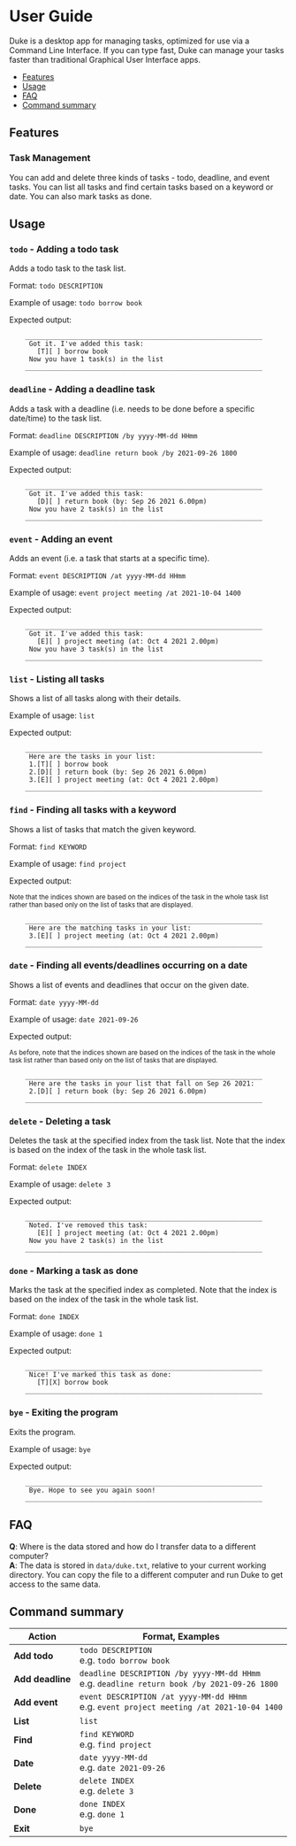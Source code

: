 # User Guide

Duke is a desktop app for managing tasks, optimized for use via a Command Line Interface. If you can type fast, Duke can
manage your tasks faster than traditional Graphical User Interface apps.

- [Features](#features)
- [Usage](#usage)
- [FAQ](#faq)
- [Command summary](#command-summary)

## Features

### Task Management

You can add and delete three kinds of tasks - todo, deadline, and event tasks. You can list all tasks and find certain
tasks based on a keyword or date. You can also mark tasks as done.

## Usage

### `todo` - Adding a todo task

Adds a todo task to the task list.

Format: `todo DESCRIPTION`

Example of usage: `todo borrow book`

Expected output:

```
    ____________________________________________________________
     Got it. I've added this task:
       [T][ ] borrow book
     Now you have 1 task(s) in the list
    ____________________________________________________________
```

### `deadline` - Adding a deadline task

Adds a task with a deadline (i.e. needs to be done before a specific date/time) to the task list.

Format: `deadline DESCRIPTION /by yyyy-MM-dd HHmm`

Example of usage: `deadline return book /by 2021-09-26 1800`

Expected output:

```
    ____________________________________________________________
     Got it. I've added this task:
       [D][ ] return book (by: Sep 26 2021 6.00pm)
     Now you have 2 task(s) in the list
    ____________________________________________________________
```

### `event` - Adding an event

Adds an event (i.e. a task that starts at a specific time).

Format: `event DESCRIPTION /at yyyy-MM-dd HHmm`

Example of usage: `event project meeting /at 2021-10-04 1400`

Expected output:

```
    ____________________________________________________________
     Got it. I've added this task:
       [E][ ] project meeting (at: Oct 4 2021 2.00pm)
     Now you have 3 task(s) in the list
    ____________________________________________________________
```

### `list` - Listing all tasks

Shows a list of all tasks along with their details.

Example of usage: `list`

Expected output:

```
    ____________________________________________________________
     Here are the tasks in your list:
     1.[T][ ] borrow book
     2.[D][ ] return book (by: Sep 26 2021 6.00pm)
     3.[E][ ] project meeting (at: Oct 4 2021 2.00pm)
    ____________________________________________________________
```

### `find` - Finding all tasks with a keyword

Shows a list of tasks that match the given keyword.

Format: `find KEYWORD`

Example of usage: `find project`

Expected output:

<small>Note that the indices shown are based on the indices of the task in the whole task list rather than based only on
the list of tasks that are displayed.</small>

```
    ____________________________________________________________
     Here are the matching tasks in your list:
     3.[E][ ] project meeting (at: Oct 4 2021 2.00pm)
    ____________________________________________________________
```

### `date` - Finding all events/deadlines occurring on a date

Shows a list of events and deadlines that occur on the given date.

Format: `date yyyy-MM-dd`

Example of usage: `date 2021-09-26`

Expected output:

<small>As before, note that the indices shown are based on the indices of the task in the whole task list rather than
based only on the list of tasks that are displayed.</small>

```
    ____________________________________________________________
     Here are the tasks in your list that fall on Sep 26 2021:
     2.[D][ ] return book (by: Sep 26 2021 6.00pm)
    ____________________________________________________________
```

### `delete` - Deleting a task

Deletes the task at the specified index from the task list. Note that the index is based on the index of the task in the
whole task list.

Format: `delete INDEX`

Example of usage: `delete 3`

Expected output:

```
    ____________________________________________________________
     Noted. I've removed this task:
       [E][ ] project meeting (at: Oct 4 2021 2.00pm)
     Now you have 2 task(s) in the list
    ____________________________________________________________
```

### `done` - Marking a task as done

Marks the task at the specified index as completed. Note that the index is based on the index of the task in the whole
task list.

Format: `done INDEX`

Example of usage: `done 1`

Expected output:

```
    ____________________________________________________________
     Nice! I've marked this task as done:
       [T][X] borrow book
    ____________________________________________________________
```

### `bye` - Exiting the program

Exits the program.

Example of usage: `bye`

Expected output:

```
    ____________________________________________________________
     Bye. Hope to see you again soon!
    ____________________________________________________________
```

## FAQ

**Q**: Where is the data stored and how do I transfer data to a different computer?<br>
**A**: The data is stored in `data/duke.txt`, relative to your current working directory. You can copy the file to a
different computer and run Duke to get access to the same data.

## Command summary

Action | Format, Examples
--------|------------------
**Add todo** | `todo DESCRIPTION`<br>e.g. `todo borrow book`
**Add deadline** | `deadline DESCRIPTION /by yyyy-MM-dd HHmm`<br>e.g. `deadline return book /by 2021-09-26 1800`
**Add event** | `event DESCRIPTION /at yyyy-MM-dd HHmm`<br>e.g. `event project meeting /at 2021-10-04 1400`
**List** | `list`
**Find** | `find KEYWORD`<br>e.g. `find project`
**Date** | `date yyyy-MM-dd`<br>e.g. `date 2021-09-26`
**Delete** | `delete INDEX`<br>e.g. `delete 3`
**Done** | `done INDEX`<br>e.g. `done 1`
**Exit** | `bye`
